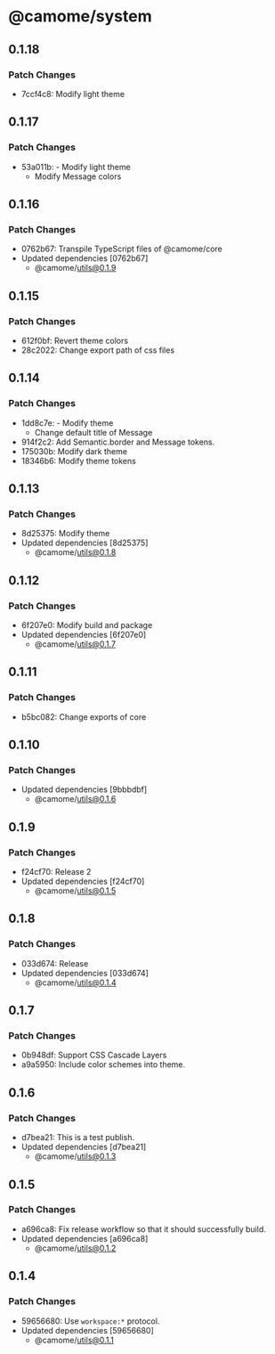 # @camome/system

## 0.1.18

### Patch Changes

- 7ccf4c8: Modify light theme

## 0.1.17

### Patch Changes

- 53a011b: - Modify light theme
  - Modify Message colors

## 0.1.16

### Patch Changes

- 0762b67: Transpile TypeScript files of @camome/core
- Updated dependencies [0762b67]
  - @camome/utils@0.1.9

## 0.1.15

### Patch Changes

- 612f0bf: Revert theme colors
- 28c2022: Change export path of css files

## 0.1.14

### Patch Changes

- 1dd8c7e: - Modify theme
  - Change default title of Message
- 914f2c2: Add Semantic.border and Message tokens.
- 175030b: Modify dark theme
- 18346b6: Modify theme tokens

## 0.1.13

### Patch Changes

- 8d25375: Modify theme
- Updated dependencies [8d25375]
  - @camome/utils@0.1.8

## 0.1.12

### Patch Changes

- 6f207e0: Modify build and package
- Updated dependencies [6f207e0]
  - @camome/utils@0.1.7

## 0.1.11

### Patch Changes

- b5bc082: Change exports of core

## 0.1.10

### Patch Changes

- Updated dependencies [9bbbdbf]
  - @camome/utils@0.1.6

## 0.1.9

### Patch Changes

- f24cf70: Release 2
- Updated dependencies [f24cf70]
  - @camome/utils@0.1.5

## 0.1.8

### Patch Changes

- 033d674: Release
- Updated dependencies [033d674]
  - @camome/utils@0.1.4

## 0.1.7

### Patch Changes

- 0b948df: Support CSS Cascade Layers
- a9a5950: Include color schemes into theme.

## 0.1.6

### Patch Changes

- d7bea21: This is a test publish.
- Updated dependencies [d7bea21]
  - @camome/utils@0.1.3

## 0.1.5

### Patch Changes

- a696ca8: Fix release workflow so that it should successfully build.
- Updated dependencies [a696ca8]
  - @camome/utils@0.1.2

## 0.1.4

### Patch Changes

- 59656680: Use `workspace:*` protocol.
- Updated dependencies [59656680]
  - @camome/utils@0.1.1
